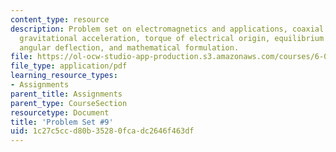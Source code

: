```yaml
---
content_type: resource
description: Problem set on electromagnetics and applications, coaxial cylinder inductor,
  gravitational acceleration, torque of electrical origin, equilibrium angles, static
  angular deflection, and mathematical formulation.
file: https://ol-ocw-studio-app-production.s3.amazonaws.com/courses/6-013-electromagnetics-and-applications-fall-2005/1c27c5ccd80b35280fcadc2646f463df_ps9.pdf
file_type: application/pdf
learning_resource_types:
- Assignments
parent_title: Assignments
parent_type: CourseSection
resourcetype: Document
title: 'Problem Set #9'
uid: 1c27c5cc-d80b-3528-0fca-dc2646f463df
---
```

